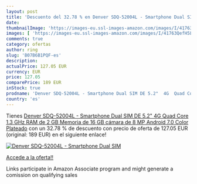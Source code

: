 ```yaml
---
layout: post
title: 'Descuento del 32.78 % en Denver SDQ-52004L - Smartphone Dual SIM '
date: 
thumbnailImage: 'https://images-eu.ssl-images-amazon.com/images/I/41763QefH5L._SL200_.jpg'
images: [ 'https://images-eu.ssl-images-amazon.com/images/I/41763QefH5L._SL200_.jpg' ]
comments: true
category: ofertas
author: ring
slug: 'B07B6B1PQF-es'
description:
actualPrice: 127.05 EUR
currency: EUR
price: 127.05
comparePrice: 189 EUR
inStock: true
prodname: 'Denver SDQ-52004L - Smartphone Dual SIM DE 5.2"  4G  Quad Core 1.3 GHz  RAM de 2 GB  Memoria de 16 GB  cámara de 8 MP  Android 7.0  Color Plateado'
country: 'es'
---
```


Tienes [Denver SDQ-52004L - Smartphone Dual SIM DE 5.2"  4G  Quad Core 1.3 GHz  RAM de 2 GB  Memoria de 16 GB  cámara de 8 MP  Android 7.0  Color Plateado](https://www.amazon.es/dp/B07B6B1PQF/?tag=tolees-21) con un 32.78 % de descuento con precio de oferta de 127.05 EUR (original: 189 EUR) en el siguiente enlace!

[![Denver SDQ-52004L - Smartphone Dual SIM ](https://images-eu.ssl-images-amazon.com/images/I/41763QefH5L._SL200_.jpg)](https://www.amazon.es/dp/B07B6B1PQF/?tag=tolees-21)

[Accede a la oferta!!](https://www.amazon.es/dp/B07B6B1PQF/?tag=tolees-21)

Links participate in Amazon Associate program and might generate a comission on qualifying sales


